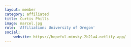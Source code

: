 ```yaml
---
layout: member
category: affiliated
title: Curtis Phills
image: marcel.jpg
role: 'Affiliation: University of Oregon'
social:
    website: https://hopeful-minsky-2b21a4.netlify.app/
---
```

